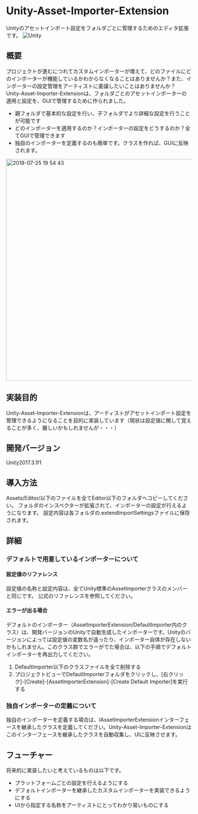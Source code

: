 Unity-Asset-Importer-Extension
===
Unityのアセットインポート設定をフォルダごとに管理するためのエディタ拡張です。
![Unity](https://unity3d.com/profiles/unity3d/themes/unity/images/company/brand/logos/primary/unity-master-black.svg "Unity logo")

## 概要
プロジェクトが進むにつれてカスタムインポーターが増えて、どのファイルにどのインポーターが機能しているかわからなくなることはありませんか？また、インポーターの設定管理をアーティストに委譲したいことはありませんか？
Unity-Asset-Importer-Extensionは、フォルダごとのアセットインポーターの適用と設定を、GUIで管理するために作られました。

* 親フォルダで基本的な設定を行い、子フォルダでより詳細な設定を行うことが可能です
* どのインポーターを適用するのか？インポーターの設定をどうするのか？全てGUIで管理できます
* 独自のインポーターを定義するのも簡単です。クラスを作れば、GUIに反映されます。
<img width="600" alt="2018-07-25 19 54 43" src="https://user-images.githubusercontent.com/30557808/43196596-74afaba4-9043-11e8-97e6-c7d03cfe8ea5.png">

## 実装目的
Unity-Asset-Importer-Extensionは、アーティストがアセットインポート設定を管理できるようになることを目的に実装しています（現状は設定値に関して覚えることが多く、難しいかもしれませんが・・・）

## 開発バージョン
Unity2017.3.1f1

## 導入方法
Assets/Editor/以下のファイルを全てEditor以下のフォルダへコピーしてください。
フォルダのインスペクターが拡張されて、インポーターの設定が行えるようになります。
設定内容は各フォルダの.extendImportSettingsファイルに保存されます。
## 詳細

### デフォルトで用意しているインポーターについて
#### 設定値のリファレンス
設定値の名称と設定内容は、全てUnity標準のAssetImporterクラスのメンバーと同じです。
公式のリファレンスを参照してください。

#### エラーが出る場合
デフォルトのインポーター（AssetImporterExtension/DefaultImporter内のクラス）は、開発バージョンのUnityで自動生成したインポーターです。Unityのバージョンによっては設定値の変数名が違ったり、インポーター自体が存在しないかもしれません。このクラス群でエラーがでた場合は、以下の手順でデフォルトインポーターを再出力してください。

1. DefaultImporter以下のクラスファイルを全て削除する
2. プロジェクトビューでDefaultImporterフォルダをクリックし、[右クリック]-[Create]-[AssetImporterExtension]-[Create Default Importer]を実行する




### 独自インポーターの定義について
独自のインポーターを定義する場合は、IAssetImporterExtensionインターフェースを継承したクラスを定義してください。Unity-Asset-Importer-Extensionはこのインターフェースを継承したクラスを自動収集し、UIに反映させます。

## フューチャー
将来的に実装したいと考えているものは以下です。

* プラットフォームごとの設定を行えるようにする
* デフォルトインポーターを継承したカスタムインポーターを実装できるようにする
* UIから指定する名称をアーティストにとってわかり易いものにする






